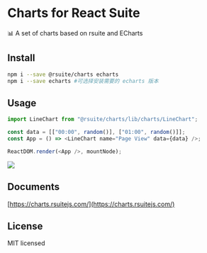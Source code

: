 # Charts for React Suite

:bar_chart: A set of charts based on rsuite and ECharts


## Install

```bash
npm i --save @rsuite/charts echarts
npm i --save echarts #可选择安装需要的 echarts 版本
```

## Usage

```js
import LineChart from "@rsuite/charts/lib/charts/LineChart";

const data = [["00:00", random()], ["01:00", random()]];
const App = () => <LineChart name="Page View" data={data} />;

ReactDOM.render(<App />, mountNode);
```

![](https://user-images.githubusercontent.com/1203827/53936390-93543000-40e4-11e9-9892-98cadb183fc6.png)


## Documents

[https://charts.rsuitejs.com/](https://charts.rsuitejs.com/)

## License

MIT licensed
